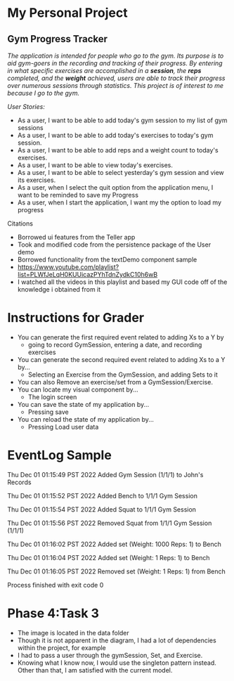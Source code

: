 # My Personal Project

## Gym Progress Tracker
*The application is intended for people who go to the gym. Its purpose is to aid
gym-goers in the recording and tracking of their progress. By entering in what specific
exercises are accomplished in a **session**, the **reps** completed, and the **weight** achieved,
users are able to track their progress over numerous sessions through statistics. This project is of interest
to me because I go to the gym.*

*User Stories:*
- As a user, I want to be able to add today's gym session to my list of gym sessions
- As a user, I want to be able to add today's exercises to today's gym session.
- As a user, I want to be able to add reps and a weight count to today's exercises.
- As a user, I want to be able to view today's exercises.
- As a user, I want to be able to select yesterday's gym session and view its exercises.
- As a user, when I select the quit option from the application menu, I want to be reminded to save my Progress
- As a user, when I start the application, I want my the option to load my progress

Citations
- Borrowed ui features from the Teller app
- Took and modified code from the persistence package of the User demo
- Borrowed functionality from the textDemo component sample
- https://www.youtube.com/playlist?list=PLWfJeLqH0KUUicazPYhTdnZydkC10h6wB 
- I watched all the videos in this playlist and based my GUI code off of the knowledge i obtained from it
# Instructions for Grader

- You can generate the first required event related to adding Xs to a Y by 
  - going to record GymSession, entering a date, and recording exercises
- You can generate the second required event related to adding Xs to a Y by...
  - Selecting an Exercise from the GymSession, and adding Sets to it
- You can also Remove an exercise/set from a GymSession/Exercise.
- You can locate my visual component by...
  - The login screen
- You can save the state of my application by...
  - Pressing save
- You can reload the state of my application by...
  - Pressing Load user data

# EventLog Sample
Thu Dec 01 01:15:49 PST 2022
Added Gym Session (1/1/1) to  John's Records

Thu Dec 01 01:15:52 PST 2022
Added Bench to 1/1/1 Gym Session

Thu Dec 01 01:15:54 PST 2022
Added Squat to 1/1/1 Gym Session

Thu Dec 01 01:15:56 PST 2022
Removed Squat from 1/1/1 Gym Session (1/1/1)

Thu Dec 01 01:16:02 PST 2022
Added set (Weight: 1000 Reps: 1) to Bench

Thu Dec 01 01:16:04 PST 2022
Added set (Weight: 1 Reps: 1) to Bench

Thu Dec 01 01:16:05 PST 2022
Removed set (Weight: 1 Reps: 1) from Bench


Process finished with exit code 0

# Phase 4:Task 3
- The image is located in the data folder
- Though it is not apparent in the diagram, I had a lot of dependencies within the project, for example 
- I had to pass a user through the gymSession, Set, and Exercise.
- Knowing what I know now, I would use the singleton pattern instead. Other than that, I am satisfied with the current model.
